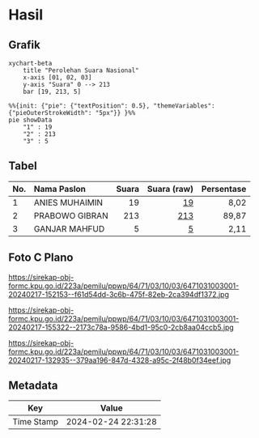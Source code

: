 # Hasil

## Grafik

```mermaid
xychart-beta
    title "Perolehan Suara Nasional"
    x-axis [01, 02, 03]
    y-axis "Suara" 0 --> 213
    bar [19, 213, 5]
```

```mermaid
%%{init: {"pie": {"textPosition": 0.5}, "themeVariables": {"pieOuterStrokeWidth": "5px"}} }%%
pie showData
    "1" : 19
    "2" : 213
    "3" : 5
```

## Tabel

| No. | Nama Paslon    | Suara | Suara (raw) | Persentase |
|:--- |:-------------- | -----:| -----------:| ----------:|
| 1   | ANIES MUHAIMIN | 19    | [19][p-1]   | 8,02       |
| 2   | PRABOWO GIBRAN | 213   | [213][p-2]  | 89,87      |
| 3   | GANJAR MAHFUD  | 5     | [5][p-3]    | 2,11       |


[p-1]: https://github.com/gigit-pemilu/pemilu-2024/blob/main/pilpres/hitung-suara/sub/64-kalimantan-timur/sub/71-kota-balikpapan/sub/03-balikpapan-utara/sub/1003-karang-joang/sub/001-tps/sub/paslon-1.txt
[p-2]: https://github.com/gigit-pemilu/pemilu-2024/blob/main/pilpres/hitung-suara/sub/64-kalimantan-timur/sub/71-kota-balikpapan/sub/03-balikpapan-utara/sub/1003-karang-joang/sub/001-tps/sub/paslon-2.txt
[p-3]: https://github.com/gigit-pemilu/pemilu-2024/blob/main/pilpres/hitung-suara/sub/64-kalimantan-timur/sub/71-kota-balikpapan/sub/03-balikpapan-utara/sub/1003-karang-joang/sub/001-tps/sub/paslon-3.txt

## Foto C Plano

https://sirekap-obj-formc.kpu.go.id/223a/pemilu/ppwp/64/71/03/10/03/6471031003001-20240217-152153--f61d54dd-3c6b-475f-82eb-2ca394df1372.jpg

https://sirekap-obj-formc.kpu.go.id/223a/pemilu/ppwp/64/71/03/10/03/6471031003001-20240217-155322--2173c78a-9586-4bd1-95c0-2cb8aa04ccb5.jpg

https://sirekap-obj-formc.kpu.go.id/223a/pemilu/ppwp/64/71/03/10/03/6471031003001-20240217-132935--379aa196-847d-4328-a95c-2f48b0f34eef.jpg


## Metadata

| Key        | Value               |
| ---------- | ------------------- |
| Time Stamp | 2024-02-24 22:31:28 |



